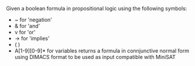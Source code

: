 Given a boolean formula in propositional logic using the following symbols:  
  * ~ for 'negation'  
  * & for 'and'  
  * v for 'or'  
  * -> for 'implies'  
  * ( )  
  * A[1-9][0-9]* for variables
returns a formula in connjunctive normal form using DIMACS format to be used as input compatible with MiniSAT
